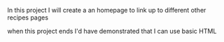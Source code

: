 In this project I will create a an homepage to link up to different other recipes pages

when this project ends I'd have demonstrated that I can use basic HTML